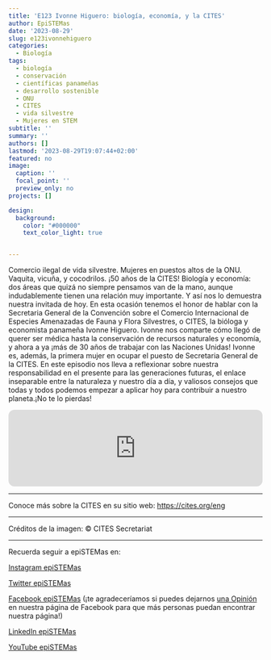 ```yaml
---
title: 'E123 Ivonne Higuero: biología, economía, y la CITES'
author: EpiSTEMas
date: '2023-08-29'
slug: e123ivonnehiguero
categories:
  - Biología
tags:
  - biología
  - conservación
  - científicas panameñas
  - desarrollo sostenible
  - ONU
  - CITES
  - vida silvestre
  - Mujeres en STEM
subtitle: ''
summary: ''
authors: []
lastmod: '2023-08-29T19:07:44+02:00'
featured: no
image:
  caption: ''
  focal_point: ''
  preview_only: no
projects: []

design:
  background:
    color: "#000000"
    text_color_light: true


---
```



Comercio ilegal de vida silvestre. Mujeres en puestos altos de la ONU. Vaquita, vicuña, y cocodrilos. ¡50 años de la CITES! Biología y economía: dos áreas que quizá no siempre pensamos van de la mano, aunque indudablemente tienen una relación muy importante. Y así nos lo demuestra nuestra invitada de hoy. En esta ocasión tenemos el honor de hablar con la Secretaria General de la Convención sobre el Comercio Internacional de Especies Amenazadas de Fauna y Flora Silvestres, o CITES, la bióloga y economista panameña Ivonne Higuero. Ivonne nos comparte cómo llegó de querer ser médica hasta la conservación de recursos naturales y economía, y ahora a ya ¡más de 30 años de trabajar con las Naciones Unidas! Ivonne es, además, la primera mujer en ocupar el puesto de Secretaria General de la CITES. En este episodio nos lleva a reflexionar sobre nuestra responsabilidad en el presente para las generaciones futuras, el enlace inseparable entre la naturaleza y nuestro día a día, y valiosos consejos que todas y todos podemos empezar a aplicar hoy para contribuir a nuestro planeta.¡No te lo pierdas!

<iframe style="border-radius:12px" src="https://open.spotify.com/embed/episode/04q9WRCcBP14XBdxJq7GDK?utm_source=generator&theme=0" width="100%" height="152" frameBorder="0" allowfullscreen="" allow="autoplay; clipboard-write; encrypted-media; fullscreen; picture-in-picture" loading="lazy"></iframe>

- - - - -

Conoce más sobre la CITES en su sitio web: https://cites.org/eng 

- - - - -

Créditos de la imagen: © CITES Secretariat

- - - - -

Recuerda seguir a epiSTEMas en:

[Instagram epiSTEMas](https://www.instagram.com/epistemas/)  

[Twitter epiSTEMas](https://twitter.com/epiSTEMas_Pod)

[Facebook epiSTEMas](https://www.facebook.com/epiSTEMasPod) (¡te agradeceríamos si puedes dejarnos [una Opinión](https://www.facebook.com/epiSTEMasPod/reviews/) en nuestra página de Facebook para que más personas puedan encontrar nuestra página!)

[LinkedIn epiSTEMas](https://www.linkedin.com/company/epistemas-podcast/)

[YouTube epiSTEMas](https://www.youtube.com/@epistemaspodcast)